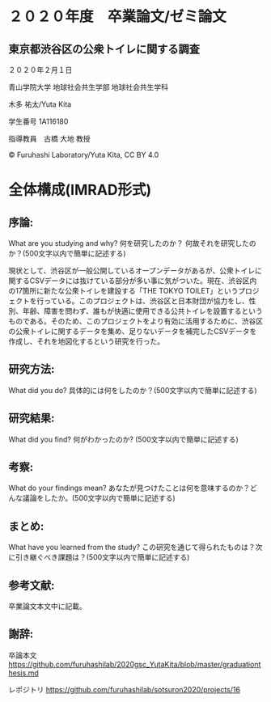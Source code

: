 # ２０２０年度　卒業論文/ゼミ論文
## 東京都渋谷区の公衆トイレに関する調査


２０２０年２月１日

青山学院大学 地球社会共生学部 地球社会共生学科

木多 祐太/Yuta Kita

学生番号 1A116180

指導教員　古橋 大地 教授

© Furuhashi Laboratory/Yuta Kita, CC BY 4.0

# 全体構成(IMRAD形式)

## 序論:
What are you studying and why? 何を研究したのか？ 何故それを研究したのか？(500文字以内で簡単に記述する)

現状として、渋谷区が一般公開しているオープンデータがあるが、公衆トイレに関するCSVデータには抜けている部分が多い事に気がついた。現在、渋谷区内の17箇所に新たな公衆トイレを建設する「THE TOKYO TOILET」というプロジェクトを行っている。このプロジェクトは、渋谷区と日本財団が協力をし、性別、年齢、障害を問わず、誰もが快適に使用できる公共トイレを設置するというものである。そのため、このプロジェクトをより有効に活用するために、渋谷区の公衆トイレに関するデータを集め、足りないデータを補完したCSVデータを作成し、それを地図化するという研究を行った。

## 研究方法:
What did you do? 具体的には何をしたのか？(500文字以内で簡単に記述する)

## 研究結果:
What did you find? 何がわかったのか? (500文字以内で簡単に記述する)

## 考察:
What do your findings mean? あなたが見つけたことは何を意味するのか？どんな議論をしたか。(500文字以内で簡単に記述する)

## まとめ:
What have you learned from the study? この研究を通じて得られたものは？次に引き継ぐべき課題は？(500文字以内で簡単に記述する)

## 参考文献:
卒業論文本文中に記載。
## 謝辞:



卒論本文
https://github.com/furuhashilab/2020gsc_YutaKita/blob/master/graduationthesis.md

レポジトリ
https://github.com/furuhashilab/sotsuron2020/projects/16


